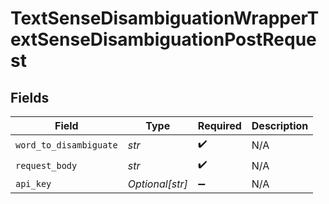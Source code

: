# TextSenseDisambiguationWrapperTextSenseDisambiguationPostRequest


## Fields

| Field                  | Type                   | Required               | Description            |
| ---------------------- | ---------------------- | ---------------------- | ---------------------- |
| `word_to_disambiguate` | *str*                  | :heavy_check_mark:     | N/A                    |
| `request_body`         | *str*                  | :heavy_check_mark:     | N/A                    |
| `api_key`              | *Optional[str]*        | :heavy_minus_sign:     | N/A                    |